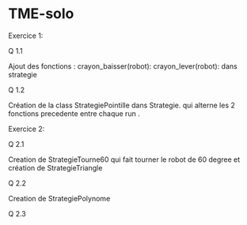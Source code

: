 # TME-solo

Exercice 1:

Q 1.1

Ajout des fonctions :
crayon_baisser(robot):
crayon_lever(robot):
dans strategie

Q 1.2 

Création de la class StrategiePointille dans Strategie.
qui alterne les 2 fonctions precedente entre chaque run .


Exercice 2:

Q 2.1

Creation de StrategieTourne60 qui fait tourner le robot de 60 degree
et création de StrategieTriangle

Q 2.2

Creation de StrategiePolynome

Q 2.3
